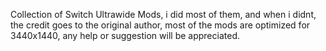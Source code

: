 Collection of Switch Ultrawide Mods, i did most of them, and when i didnt, the credit goes to the original author,
most of the mods are optimized for 3440x1440, any help or suggestion will be appreciated.
